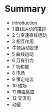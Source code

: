 # Summary

* [Introduction](README.md)
* 1 直线运动的描述
* 2 匀变速直线运动
* 3 相互作用
* 牛顿运动定律
* 5 曲线运动
* 6 万有引力
* 7 功和能
* 8 电场
* 9 恒定电流
* 10 磁场
* 11 电磁感应
* 12 交流电
* 动量

